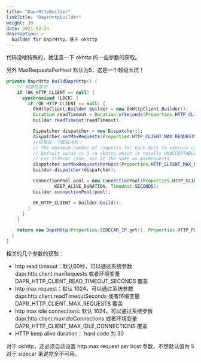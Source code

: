 ```yaml
---
title: "DaprHttpBuilder"
linkTitle: "DaprHttpBuilder"
weight: 30
date: 2021-02-24
description: >
  builder for DaprHttp，基于 okhttp
---
```


代码没啥特殊的，就注意一下 okhttp 的一些参数的获取。

另外 MaxRequestsPerHost 默认为5，这是一个超级大坑！

```java
private DaprHttp buildDaprHttp() {
    // 双重检查锁
    if (OK_HTTP_CLIENT == null) {
      synchronized (LOCK) {
        if (OK_HTTP_CLIENT == null) {
          OkHttpClient.Builder builder = new OkHttpClient.Builder();
          Duration readTimeout = Duration.ofSeconds(Properties.HTTP_CLIENT_READ_TIMEOUT_SECONDS.get());
          builder.readTimeout(readTimeout);

          Dispatcher dispatcher = new Dispatcher();
          dispatcher.setMaxRequests(Properties.HTTP_CLIENT_MAX_REQUESTS.get());
          //这里有一个超级大坑！
          // The maximum number of requests for each host to execute concurrently.
          // Default value is 5 in okhttp which is totally UNACCEPTABLE!
          // For sidecar case, set it the same as maxRequests.
          dispatcher.setMaxRequestsPerHost(Properties.HTTP_CLIENT_MAX_REQUESTS.get());
          builder.dispatcher(dispatcher);

          ConnectionPool pool = new ConnectionPool(Properties.HTTP_CLIENT_MAX_IDLE_CONNECTIONS.get(),
                  KEEP_ALIVE_DURATION, TimeUnit.SECONDS);
          builder.connectionPool(pool);

          OK_HTTP_CLIENT = builder.build();
        }
      }
    }

    return new DaprHttp(Properties.SIDECAR_IP.get(), Properties.HTTP_PORT.get(), OK_HTTP_CLIENT);
  }
}
```

相关的几个参数的获取：

- http read timeout：默认60秒，可以通过系统参数 dapr.http.client.maxRequests 或者环境变量 DAPR_HTTP_CLIENT_READ_TIMEOUT_SECONDS 覆盖
- http max request：默认 1024，可以通过系统参数 dapr.http.client.readTimeoutSeconds 或者环境变量 DAPR_HTTP_CLIENT_MAX_REQUESTS 覆盖
- http max idle connections: 默认 1024，可以通过系统参数 dapr.http.client.maxIdleConnections 或者环境变量 DAPR_HTTP_CLIENT_MAX_IDLE_CONNECTIONS 覆盖
- HTTP keep alive duration： hard code 为 30

对于 okhttp，还必须自动设置  http max request per host 参数，不然默认值为 5 对于 sidecar 来说完全不可用。